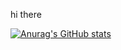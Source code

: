 hi there

[![Anurag's GitHub stats](https://github-readme-stats.vercel.app/api?username=kamrank89&show_icons=true@theme=github_dark)](https://github.com/anuraghazra/github-readme-stats)
